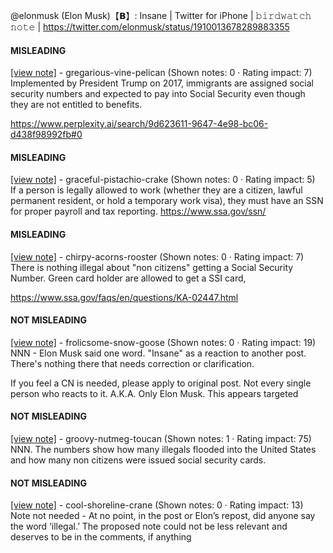 @elonmusk (Elon Musk)【𝗕】: Insane | Twitter for iPhone | 𝚋𝚒𝚛𝚍𝚠𝚊𝚝𝚌𝚑 𝚗𝚘𝚝𝚎 | https://twitter.com/elonmusk/status/1910013678289883355

#### MISLEADING

[[view note]](https://x.com/i/birdwatch/n/1910150445731057922) - gregarious-vine-pelican (Shown notes: 0 · Rating impact: 7)\
Implemented by President Trump on 2017, immigrants are assigned social security numbers and expected to pay into Social Security even though they are not entitled to benefits.

https://www.perplexity.ai/search/9d623611-9647-4e98-bc06-d438f98992fb#0

#### MISLEADING

[[view note]](https://x.com/i/birdwatch/n/1910143308191727741) - graceful-pistachio-crake (Shown notes: 0 · Rating impact: 5)\
If a person is legally allowed to work (whether they are a citizen, lawful permanent resident, or hold a temporary work visa), they must have an SSN for proper payroll and tax reporting. https://www.ssa.gov/ssn/



#### MISLEADING

[[view note]](https://x.com/i/birdwatch/n/1910126108349251988) - chirpy-acorns-rooster (Shown notes: 0 · Rating impact: 7)\
There is nothing illegal about "non citizens" getting a Social Security Number.
Green card holder are allowed to get a SSI card,

https://www.ssa.gov/faqs/en/questions/KA-02447.html

#### NOT MISLEADING

[[view note]](https://x.com/i/birdwatch/n/1910322265926856989) - frolicsome-snow-goose (Shown notes: 0 · Rating impact: 19)\
NNN - Elon Musk said one word. "Insane" as a reaction to another post. There's nothing there that needs correction or clarification. 

If you feel a CN is needed, please apply to original post. Not every single person who reacts to it. A.K.A. Only Elon Musk. This appears targeted

#### NOT MISLEADING

[[view note]](https://x.com/i/birdwatch/n/1910185387496260012) - groovy-nutmeg-toucan (Shown notes: 1 · Rating impact: 75)\
NNN. The numbers show how many illegals flooded into the United States and how many non citizens were issued social security cards. 

#### NOT MISLEADING

[[view note]](https://x.com/i/birdwatch/n/1910138387476119949) - cool-shoreline-crane (Shown notes: 0 · Rating impact: 13)\
Note not needed - At no point, in the post or Elon’s repost, did anyone say the word ‘illegal.’ The proposed note could not be less relevant and deserves to be in the comments, if anything 
